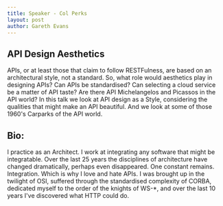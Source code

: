 ```yaml
---
title: Speaker - Col Perks
layout: post
author: Gareth Evans
---
```


## API Design Aesthetics
  
APIs, or at least those that claim to follow RESTFulness, are based on an architectural style, not a standard. So, what role would aesthetics play in designing APIs? Can APIs be standardised? Can selecting a cloud service be a matter of API taste? Are there API Michelangelos and Picassos in the API world? In this talk we look at API design as a Style, considering the qualities that might make an API beautiful. And we look at some of those 1960's Carparks of the API world.

## Bio:
 
I practice as an Architect. I work at integrating any software that might be integratable. Over the last 25 years the disciplines of architecture have changed dramatically, perhaps even disappeared. One constant remains. Integration. Which is why I love and hate APIs. I was brought up in the twilight of OSI, suffered through the standardised complexity of CORBA, dedicated myself to the order of the knights of WS-*, and over the last 10 years I've discovered what HTTP could do.
